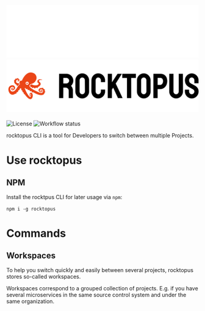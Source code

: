 
![Rocktopus Logo](/.github/assets/rocktopus-logo-dark.png#gh-dark-mode-only)
![Rocktopus Logo](/.github/assets/rocktopus-logo-light.png#gh-light-mode-only)
---

![License](https://img.shields.io/github/license/thebreuer/rocktopus?style=plastic)
![Workflow status](https://img.shields.io/github/actions/workflow/status/thebreuer/rocktopus/test.yml?branch=main&style=plastic)

rocktopus CLI is a tool for Developers to switch between multiple Projects.

# Use rocktopus

## NPM
Install the rocktpus CLI for later usage via `npm`:
```shell
npm i -g rocktopus
```

# Commands

## Workspaces

To help you switch quickly and easily between several projects, rocktopus stores so-called workspaces.

Workspaces correspond to a grouped collection of projects. E.g. if you have several microservices in the same source control system and under the same organization.
